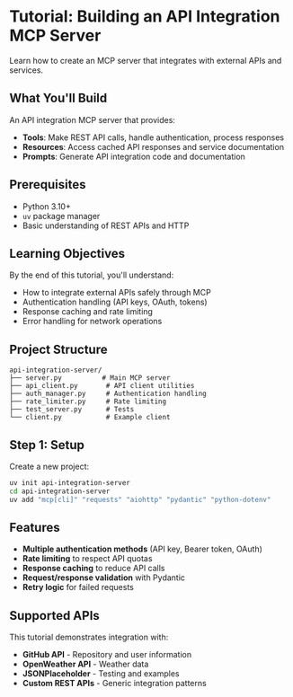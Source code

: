 # Tutorial: Building an API Integration MCP Server

Learn how to create an MCP server that integrates with external APIs and services.

## What You'll Build

An API integration MCP server that provides:
- **Tools**: Make REST API calls, handle authentication, process responses
- **Resources**: Access cached API responses and service documentation
- **Prompts**: Generate API integration code and documentation

## Prerequisites

- Python 3.10+
- `uv` package manager
- Basic understanding of REST APIs and HTTP

## Learning Objectives

By the end of this tutorial, you'll understand:
- How to integrate external APIs safely through MCP
- Authentication handling (API keys, OAuth, tokens)
- Response caching and rate limiting
- Error handling for network operations

## Project Structure

```
api-integration-server/
├── server.py          # Main MCP server
├── api_client.py       # API client utilities
├── auth_manager.py     # Authentication handling
├── rate_limiter.py     # Rate limiting
├── test_server.py      # Tests
└── client.py           # Example client
```

## Step 1: Setup

Create a new project:

```bash
uv init api-integration-server
cd api-integration-server
uv add "mcp[cli]" "requests" "aiohttp" "pydantic" "python-dotenv"
```

## Features

- **Multiple authentication methods** (API key, Bearer token, OAuth)
- **Rate limiting** to respect API quotas
- **Response caching** to reduce API calls
- **Request/response validation** with Pydantic
- **Retry logic** for failed requests

## Supported APIs

This tutorial demonstrates integration with:
- **GitHub API** - Repository and user information
- **OpenWeather API** - Weather data
- **JSONPlaceholder** - Testing and examples
- **Custom REST APIs** - Generic integration patterns
